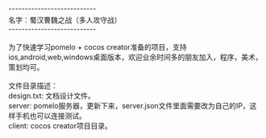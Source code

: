 <div><div><span style="line-height: 1.7;">---------------------------</span></div><div>名字：蜀汉曹魏之战（多人攻守战）</div><div>---------------------------</div><div><br /></div><div>为了快速学习pomelo + cocos creator准备的项目，支持ios,android,web,windows桌面版本，欢迎业余时间多的朋友加入，程序，美术，策划均可。</div><div><br /></div><div>文件目录描述：</div><div>design.txt: 文档设计文件。</div><div>server: pomelo服务器，更新下来，server.json文件里面需要改为自己的IP，这样手机也可以连接测试。</div><div>client: cocos creator项目目录。</div></div><div><br /></div>

